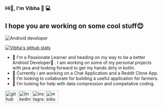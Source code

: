 ### Hi👋, I'm Vibha 👩 💻 
## I hope you are working on some cool stuff😊

![Android developer](https://pixabay.com/get/52e4d642485aac14f1dc8460c6213777163bddec4e507749702a73d0904dc1_640.png)

[![Vibha's github stats](https://github-readme-stats.vercel.app/api?username=ThakurVibha)](https://github.com/ThakurVibha)

- 🔭 I'm a Passionate Learner and heading on my way to be a better Android Developer📱 . I am working on some of my personal projects with java and looking forward to get my hands    dirty in kotlin.
- 🌱 Currently i am working on a Chat Application and a Reddit Clone App.
- 👯 I’m looking to collaborate for building a useful application for farmers.
- 🤔 I’m looking for help with data compression and competative coding.

[<img src='https://cdn.jsdelivr.net/npm/simple-icons@3.0.1/icons/github.svg' alt='github' height='40'>](https://github.com/https://github.com/ThakurVibha)  [<img src='https://cdn.jsdelivr.net/npm/simple-icons@3.0.1/icons/linkedin.svg' alt='linkedin' height='40'>](https://www.linkedin.com/in/https://in.linkedin.com/in/vibha-thakur-a105551b9/)  [<img src='https://cdn.jsdelivr.net/npm/simple-icons@3.0.1/icons/instagram.svg' alt='instagram' height='40'>](https://www.instagram.com/https://www.instagram.com/thakur__vibha//)  [<img src='https://cdn.jsdelivr.net/npm/simple-icons@3.0.1/icons/medium.svg' alt='medium' height='40'>](https://vibhathakur39.medium.com/)  

